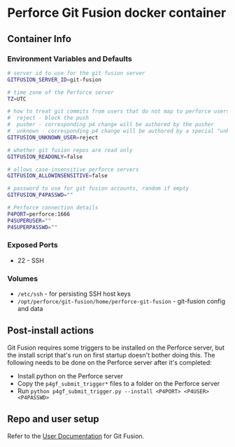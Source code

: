 # Perforce Git Fusion docker container

## Container Info

### Environment Variables and Defaults

```bash
# server id to use for the git fusion server
GITFUSION_SERVER_ID=git-fusion

# time zone of the Perforce server
TZ=UTC

# how to treat git commits from users that do not map to perforce users
#  reject - block the push
#  pusher - corresponding p4 change will be authored by the pusher
#  unknown - corresponding p4 change will be authored by a special "unknown" user
GITFUSION_UNKNOWN_USER=reject

# whether git fusion repos are read only
GITFUSION_READONLY=false

# allows case-insensitive perforce servers
GITFUSION_ALLOWINSENSITIVE=false

# password to use for git fusion accounts, random if empty
GITFUSION_P4PASSWD=""

# Perforce connection details
P4PORT=perforce:1666
P4SUPERUSER=""
P4SUPERPASSWD=""
```

### Exposed Ports

- 22 - SSH

### Volumes

- `/etc/ssh` - for persisting SSH host keys
- `/opt/perforce/git-fusion/home/perforce-git-fusion` - git-fusion config and data

## Post-install actions

Git Fusion requires some triggers to be installed on the Perforce server, but the install script that's run on first startup doesn't bother doing this. The following needs to be done on the Perforce server after it's completed:

- Install python on the Perforce server
- Copy the `p4gf_submit_trigger*` files to a folder on the Perforce server
- Run `python p4gf_submit_trigger.py --install <P4PORT> <P4USER> <P4PASSWD>`

## Repo and user setup

Refer to the [User Documentation](git-fusion.pdf) for Git Fusion.
